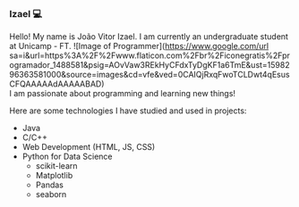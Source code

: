 ### Izael :computer:
Hello! My name is João Vitor Izael. I am currently an undergraduate student at Unicamp - FT. ![Image of Programmer](https://www.google.com/url sa=i&url=https%3A%2F%2Fwww.flaticon.com%2Fbr%2Ficonegratis%2Fprogramador_1488581&psig=AOvVaw3REkHyCFdxTyDgKF1a6TmE&ust=1598296363581000&source=images&cd=vfe&ved=0CAIQjRxqFwoTCLDwt4qEsusCFQAAAAAdAAAAABAD)<br>
I am passionate about programming and learning new things!

Here are some technologies I have studied and used in projects:
- Java
- C/C++
- Web Development (HTML, JS, CSS)
- Python for Data Science
  - scikit-learn
  - Matplotlib
  - Pandas
  - seaborn

<!--
**izzy-el/izzy-el** is a ✨ _special_ ✨ repository because its `README.md` (this file) appears on your GitHub profile.

Here are some ideas to get you started:

- 🔭 I’m currently working on ...
- 🌱 I’m currently learning ...
- 👯 I’m looking to collaborate on ...
- 🤔 I’m looking for help with ...
- 💬 Ask me about ...
- 📫 How to reach me: ...
- 😄 Pronouns: ...
- ⚡ Fun fact: ...
-->
